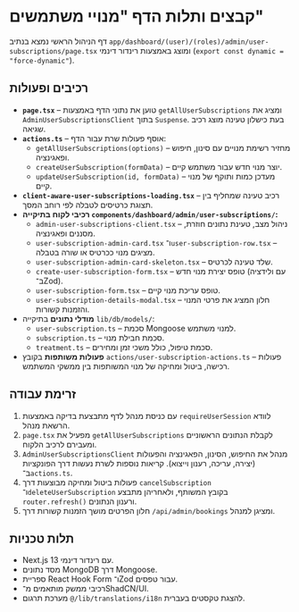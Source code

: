 # קבצים ותלות הדף "מנויי משתמשים"

דף הניהול הראשי נמצא בנתיב `app/dashboard/(user)/(roles)/admin/user-subscriptions/page.tsx` ומוצג באמצעות רינדור דינמי (`export const dynamic = "force-dynamic"`).

## רכיבים ופעולות
- **`page.tsx`** – טוען את נתוני הדף באמצעות `getAllUserSubscriptions` ומציג את `AdminUserSubscriptionsClient` בתוך `Suspense`. בעת כישלון טעינה מוצג רכיב שגיאה.
- **`actions.ts`** – אוסף פעולות שרת עבור הדף:
  - `getAllUserSubscriptions(options)` – מחזיר רשימת מנויים עם סינון, חיפוש ופאגינציה.
  - `createUserSubscription(formData)` – יוצר מנוי חדש עבור משתמש קיים.
  - `updateUserSubscription(id, formData)` – מעדכן כמות ותוקף של מנוי קיים.
- **`client-aware-user-subscriptions-loading.tsx`** – רכיב טעינה שמחליף בין תצוגת כרטיסים לטבלה לפי רוחב המסך.
- **רכיבי לקוח בתיקייה `components/dashboard/admin/user-subscriptions/`:**
  - `admin-user-subscriptions-client.tsx` – ניהול מצב, טעינת נתונים חוזרת, מסננים ופאגינציה.
  - `user-subscription-admin-card.tsx` ו־`user-subscription-row.tsx` – מציגים מנוי ככרטיס או שורה בטבלה.
  - `user-subscription-admin-card-skeleton.tsx` – שלד טעינה לכרטיס.
  - `create-user-subscription-form.tsx` – טופס יצירת מנוי חדש (עם ולידציה ב־Zod).
  - `user-subscription-form.tsx` – טופס עריכת מנוי קיים.
  - `user-subscription-details-modal.tsx` – חלון המציג את פרטי המנוי והזמנות קשורות.
- **מודלי נתונים** בתיקייה `lib/db/models/`:
  - `user-subscription.ts` – סכמת Mongoose למנוי משתמש.
  - `subscription.ts` – סכמת חבילת מנוי.
  - `treatment.ts` – סכמת טיפול, כולל משכי זמן ומחירים.
- **פעולות משותפות** בקובץ `actions/user-subscription-actions.ts` – פעולות רכישה, ביטול ומחיקה של מנוי המשותפות בין ממשקי המשתמש.

## זרימת עבודה
1. עם כניסת מנהל לדף מתבצעת בדיקה באמצעות `requireUserSession` לוודא הרשאת מנהל.
2. `page.tsx` מפעיל את `getAllUserSubscriptions` לקבלת הנתונים הראשוניים ומעבירם לרכיב הלקוח.
3. `AdminUserSubscriptionsClient` מנהל את החיפוש, הסינון, הפאגינציה והפעולות (יצירה, עריכה, רענון וייצוא). קריאות נוספות לשרת נעשות דרך הפונקציות ב־`actions.ts`.
4. פעולות ביטול ומחיקה מבוצעות דרך `cancelSubscription` ו־`deleteUserSubscription` בקובץ המשותף, ולאחריהן מתבצע `router.refresh()` ורענון הנתונים.
5. חלון הפרטים מושך הזמנות קשורות דרך `/api/admin/bookings` ומציגן למנהל.

## תלות טכניות
- Next.js 13 עם רינדור דינמי.
- מסד נתונים MongoDB דרך Mongoose.
- ספריית React Hook Form ו־Zod עבור טפסים.
- רכיבי ממשק מותאמים מ־ShadCN/UI.
- מערכת תרגום `@/lib/translations/i18n` להצגת טקסטים בעברית.
